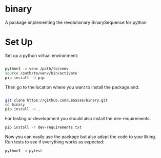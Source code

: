 # binary
A package implementing the revolutionary BinarySequence for python

# Set Up

Set up a python virtual environment:

```sh

python3 -m venv /path/to/venv
source /path/to/venv/bin/activate
pip install -U pip

```
Then go to the location where you want to install the package and:

```sh

git clone https://github.com/LeSasse/binary.git
cd binary
pip install -e .

```

For testing or development you should also install the dev-requirements.

```sh
pip install -r dev-requirements.txt

```

Now you can easily use the package but also adapt the code to your liking.
Run tests to see if everything works as expected:

```sh
python3 -m pytest
```

